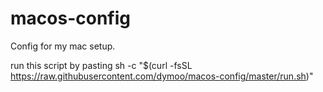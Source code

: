 # macos-config
Config for my mac setup.

run this script by pasting
sh -c "$(curl -fsSL https://raw.githubusercontent.com/dymoo/macos-config/master/run.sh)"